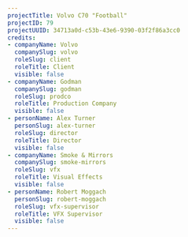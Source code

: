 ```yaml
---
projectTitle: Volvo C70 "Football"
projectID: 79
projectUUID: 34713a0d-c53b-43e6-9390-03f2f86a3cc0
credits:
- companyName: Volvo
  companySlug: volvo
  roleSlug: client
  roleTitle: Client
  visible: false
- companyName: Godman
  companySlug: godman
  roleSlug: prodco
  roleTitle: Production Company
  visible: false
- personName: Alex Turner
  personSlug: alex-turner
  roleSlug: director
  roleTitle: Director
  visible: false
- companyName: Smoke & Mirrors
  companySlug: smoke-mirrors
  roleSlug: vfx
  roleTitle: Visual Effects
  visible: false
- personName: Robert Moggach
  personSlug: robert-moggach
  roleSlug: vfx-supervisor
  roleTitle: VFX Supervisor
  visible: false
---
```

